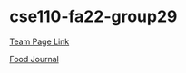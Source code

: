 # cse110-fa22-group29

[Team Page Link](https://github.com/cse110-fa22-group29/cse110-fa22-group29/blob/main/admin/team.md)

[Food Journal](https://cse110-fa22-group29.github.io/cse110-fa22-group29/)
